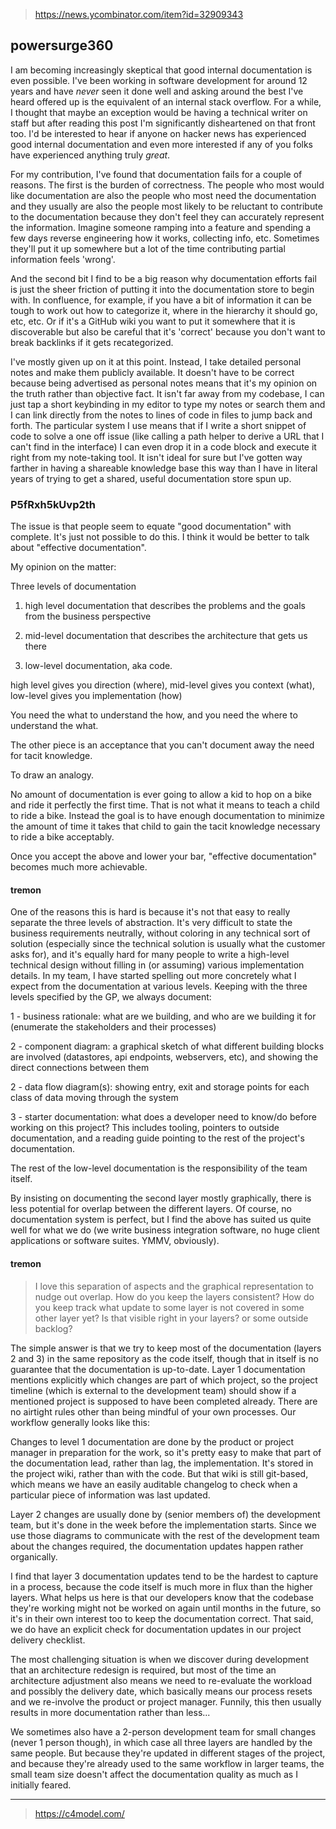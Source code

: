 
> https://news.ycombinator.com/item?id=32909343

## powersurge360

I am becoming increasingly skeptical that good internal documentation is even possible. I've been working in software development for around 12 years and have _never_ seen it done well and asking around the best I've heard offered up is the equivalent of an internal stack overflow.
For a while, I thought that maybe an exception would be having a technical writer on staff but after reading this post I'm significantly disheartened on that front too. I'd be interested to hear if anyone on hacker news has experienced good internal documentation and even more interested if any of you folks have experienced anything truly _great_.

For my contribution, I've found that documentation fails for a couple of reasons. The first is the burden of correctness. The people who most would like documentation are also the people who most need the documentation and they usually are also the people most likely to be reluctant to contribute to the documentation because they don't feel they can accurately represent the information. Imagine someone ramping into a feature and spending a few days reverse engineering how it works, collecting info, etc. Sometimes they'll put it up somewhere but a lot of the time contributing partial information feels 'wrong'.

And the second bit I find to be a big reason why documentation efforts fail is just the sheer friction of putting it into the documentation store to begin with. In confluence, for example, if you have a bit of information it can be tough to work out how to categorize it, where in the hierarchy it should go, etc, etc. Or if it's a GitHub wiki you want to put it somewhere that it is discoverable but also be careful that it's 'correct' because you don't want to break backlinks if it gets recategorized.

I've mostly given up on it at this point. Instead, I take detailed personal notes and make them publicly available. It doesn't have to be correct because being advertised as personal notes means that it's my opinion on the truth rather than objective fact. It isn't far away from my codebase, I can just tap a short keybinding in my editor to type my notes or search them and I can link directly from the notes to lines of code in files to jump back and forth. The particular system I use means that if I write a short snippet of code to solve a one off issue (like calling a path helper to derive a URL that I can't find in the interface) I can even drop it in a code block and execute it right from my note-taking tool. It isn't ideal for sure but I've gotten way farther in having a shareable knowledge base this way than I have in literal years of trying to get a shared, useful documentation store spun up.

### P5fRxh5kUvp2th

The issue is that people seem to equate "good documentation" with complete.
It's just not possible to do this. I think it would be better to talk about "effective documentation".

My opinion on the matter:

Three levels of documentation

1. high level documentation that describes the problems and the goals from the business perspective

2. mid-level documentation that describes the architecture that gets us there

3. low-level documentation, aka code.

high level gives you direction (where), mid-level gives you context (what), low-level gives you implementation (how)

You need the what to understand the how, and you need the where to understand the what.

The other piece is an acceptance that you can't document away the need for tacit knowledge.

To draw an analogy.

No amount of documentation is ever going to allow a kid to hop on a bike and ride it perfectly the first time. That is not what it means to teach a child to ride a bike. Instead the goal is to have enough documentation to minimize the amount of time it takes that child to gain the tacit knowledge necessary to ride a bike acceptably.

Once you accept the above and lower your bar, "effective documentation" becomes much more achievable.

#### tremon

One of the reasons this is hard is because it's not that easy to really separate the three levels of abstraction. It's very difficult to state the business requirements neutrally, without coloring in any technical sort of solution (especially since the technical solution is usually what the customer asks for), and it's equally hard for many people to write a high-level technical design without filling in (or assuming) various implementation details.
In my team, I have started spelling out more concretely what I expect from the documentation at various levels. Keeping with the three levels specified by the GP, we always document:

1 - business rationale: what are we building, and who are we building it for (enumerate the stakeholders and their processes)

2 - component diagram: a graphical sketch of what different building blocks are involved (datastores, api endpoints, webservers, etc), and showing the direct connections between them

2 - data flow diagram(s): showing entry, exit and storage points for each class of data moving through the system

3 - starter documentation: what does a developer need to know/do before working on this project? This includes tooling, pointers to outside documentation, and a reading guide pointing to the rest of the project's documentation.

The rest of the low-level documentation is the responsibility of the team itself.

By insisting on documenting the second layer mostly graphically, there is less potential for overlap between the different layers. Of course, no documentation system is perfect, but I find the above has suited us quite well for what we do (we write business integration software, no huge client applications or software suites. YMMV, obviously).

#### tremon

> I love this separation of aspects and the graphical representation to nudge out overlap.
> How do you keep the layers consistent? How do you keep track what update to some layer is not covered in some other layer yet? Is that visible right in your layers? or some outside backlog?

The simple answer is that we try to keep most of the documentation (layers 2 and 3) in the same repository as the code itself, though that in itself is no guarantee that the documentation is up-to-date. Layer 1 documentation mentions explicitly which changes are part of which project, so the project timeline (which is external to the development team) should show if a mentioned project is supposed to have been completed already.
There are no airtight rules other than being mindful of your own processes. Our workflow generally looks like this:

Changes to level 1 documentation are done by the product or project manager in preparation for the work, so it's pretty easy to make that part of the documentation lead, rather than lag, the implementation. It's stored in the project wiki, rather than with the code. But that wiki is still git-based, which means we have an easily auditable changelog to check when a particular piece of information was last updated.

Layer 2 changes are usually done by (senior members of) the development team, but it's done in the week before the implementation starts. Since we use those diagrams to communicate with the rest of the development team about the changes required, the documentation updates happen rather organically.

I find that layer 3 documentation updates tend to be the hardest to capture in a process, because the code itself is much more in flux than the higher layers. What helps us here is that our developers know that the codebase they're working might not be worked on again until months in the future, so it's in their own interest too to keep the documentation correct. That said, we do have an explicit check for documentation updates in our project delivery checklist.

The most challenging situation is when we discover during development that an architecture redesign is required, but most of the time an architecture adjustment also means we need to re-evaluate the workload and possibly the delivery date, which basically means our process resets and we re-involve the product or project manager. Funnily, this then usually results in more documentation rather than less...

We sometimes also have a 2-person development team for small changes (never 1 person though), in which case all three layers are handled by the same people. But because they're updated in different stages of the project, and because they're already used to the same workflow in larger teams, the small team size doesn't affect the documentation quality as much as I initially feared.

---

> https://c4model.com/
